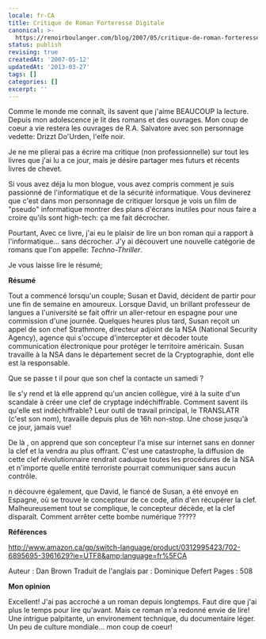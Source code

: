 ```yaml
---
locale: fr-CA
title: Critique de Roman Forteresse Digitale
canonical: >-
  https://renoirboulanger.com/blog/2007/05/critique-de-roman-forteresse-digitale/
status: publish
revising: true
createdAt: '2007-05-12'
updatedAt: '2013-03-27'
tags: []
categories: []
excerpt: ''
---
```


Comme le monde me connaît, ils savent que j'aime BEAUCOUP la lecture. Depuis mon adolescence je lit des romans et des ouvrages. Mon coup de coeur a vie restera les ouvrages de R.A. Salvatore avec son personnage vedette: Drizzt Do'Urden, l'elfe noir.

Je ne me plierai pas a écrire ma critique (non professionnelle) sur tout les livres que j'ai lu a ce jour, mais je désire partager mes futurs et récents livres de chevet.

<!--more-->

Si vous avez déja lu mon blogue, vous avez compris comment je suis passionné de l'informatique et de la sécurité informatique. Vous devinerez que c'est dans mon personnage de critiquer lorsque je vois un film de "pseudo" informatique montrer des plans d'écrans inutiles pour nous faire a croire qu'ils sont high-tech: ça me fait décrocher.

Pourtant, Avec ce livre, j'ai eu le plaisir de lire un bon roman qui a rapport à  l'informatique... sans décrocher. J'y ai découvert une nouvelle catégorie de romans que l'on appelle: <em>Techno-Thriller</em>.

Je vous laisse lire le résumé;

<strong>Résumé</strong>

Tout a commencé lorsqu'un couple; Susan et David, décident de partir pour une fin de semaine en amoureux. Lorsque David, un brillant professeur de langues a l'université se fait offrir un aller-retour en espagne pour une commission d'une journée. Quelques heures plus tard, Susan reçoit un appel de son chef Strathmore, directeur adjoint de la NSA (National Security Agency), agence qui s'occupe d'intercepter et décoder toute communication électronique pour protéger le territoire américain. Susan travaille à  la NSA dans le département secret de la Cryptographie, dont elle est la responsable.

Que se passe t il pour que son chef la contacte un samedi ?

lle s'y rend et là  elle apprend qu'un ancien collègue, viré à  la suite d'un scandale à  créer une clef de cryptage indéchiffrable. Comment savent ils qu'elle est indéchiffrable? Leur outil de travail principal, le TRANSLATR (c'est son nom), travaille depuis plus de 16h non-stop. Une chose jusqu'à  ce jour, jamais vue!

De là , on apprend que son concepteur l'a mise sur internet sans en donner la clef et la vendra au plus offrant. C'est une catastrophe, la diffusion de cette clef révolutionnaire rendrait caduque toutes les procédures de la NSA et n'importe quelle entité terroriste pourrait communiquer sans aucun contrôle.

n découvre également, que David, le fiancé de Susan, a été envoyé en Espagne, où se trouve le concepteur de ce code, afin d'en récupérer la clef. Malheureusement tout se complique, le concepteur décède, et la clef disparaît. Comment arrêter cette bombe numérique ?????

<strong>Références</strong>

http://www.amazon.ca/gp/switch-language/product/0312995423/702-6895695-3961629?ie=UTF8&amp;language=fr%5FCA

Auteur : Dan Brown
Traduit de l'anglais par : Dominique Defert
Pages : 508

<strong>Mon opinion</strong>

Excellent! J'ai pas accroché a un roman depuis longtemps. Faut dire que j'ai plus le temps pour lire qu'avant. Mais ce roman m'a redonné envie de lire! Une intrigue palpitante, un environement technique, du documentaire léger. Un peu de culture mondiale... mon coup de coeur!